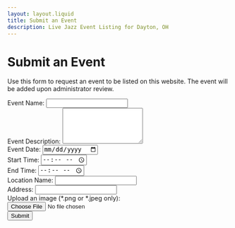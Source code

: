 ```yaml
---
layout: layout.liquid
title: Submit an Event
description: Live Jazz Event Listing for Dayton, OH
---
```


# Submit an Event
Use this form to request an event to be listed on this website. The event will be added upon administrator review.

<form name="event-submit-form" method="POST" action="/success" data-netlify="true">
	<div class="form-field-container">
		<label for="event-name">Event Name: </label>
		<input name="event-name" type="text" required>
	</div>
	<div class="form-field-container">
		<label for="description">Event Description: </label>
		<textarea name="description" rows="5"></textarea>
	</div>
	<div class="form-field-container">
		<label for="event-date">Event Date: </label>
		<input name="event-date" type="date" required>
	</div>
	<div class="form-field-container">
		<label for="start-time">Start Time: </label>
		<input name="start-time" type="time">
	</div>
	<div class="form-field-container">
		<label for="end-time">End Time: </label>
		<input name="end-time" type="time">
	</div>
	<div class="form-field-container">
		<label for="location-name">Location Name: </label>
		<input name="location-name" type="text" required>
	</div>
	<div class="form-field-container">
		<label for="location-address">Address: </label>
		<input name="location-address" type="textarea">
	</div>
	<div class="form-field-container">
		<label for="image">Upload an image (*.png or *.jpeg only): </label>
		<input name="image" type="file" accept="image/png, image/jpeg">
	</div>
	<input name="submit" type="submit" value="Submit" class="btn">
</form>
